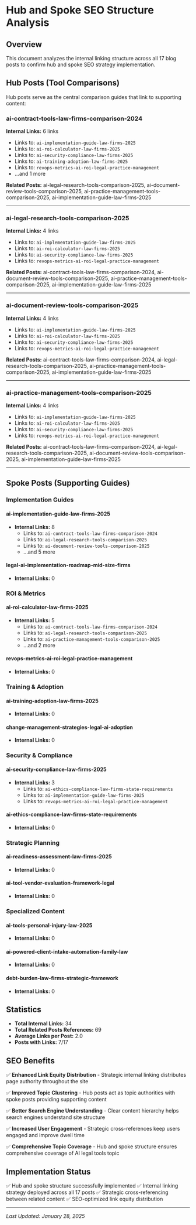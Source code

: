 # Hub and Spoke SEO Structure Analysis

## Overview

This document analyzes the internal linking structure across all 17 blog posts to confirm hub and spoke SEO strategy implementation.

## Hub Posts (Tool Comparisons)

Hub posts serve as the central comparison guides that link to supporting content:

### ai-contract-tools-law-firms-comparison-2024

**Internal Links:** 6 links

- Links to: `ai-implementation-guide-law-firms-2025`
- Links to: `ai-roi-calculator-law-firms-2025`
- Links to: `ai-security-compliance-law-firms-2025`
- Links to: `ai-training-adoption-law-firms-2025`
- Links to: `revops-metrics-ai-roi-legal-practice-management`
- ...and 1 more

**Related Posts:** ai-legal-research-tools-comparison-2025, ai-document-review-tools-comparison-2025, ai-practice-management-tools-comparison-2025, ai-implementation-guide-law-firms-2025

---

### ai-legal-research-tools-comparison-2025

**Internal Links:** 4 links

- Links to: `ai-implementation-guide-law-firms-2025`
- Links to: `ai-roi-calculator-law-firms-2025`
- Links to: `ai-security-compliance-law-firms-2025`
- Links to: `revops-metrics-ai-roi-legal-practice-management`

**Related Posts:** ai-contract-tools-law-firms-comparison-2024, ai-document-review-tools-comparison-2025, ai-practice-management-tools-comparison-2025, ai-implementation-guide-law-firms-2025

---

### ai-document-review-tools-comparison-2025

**Internal Links:** 4 links

- Links to: `ai-implementation-guide-law-firms-2025`
- Links to: `ai-roi-calculator-law-firms-2025`
- Links to: `ai-security-compliance-law-firms-2025`
- Links to: `revops-metrics-ai-roi-legal-practice-management`

**Related Posts:** ai-contract-tools-law-firms-comparison-2024, ai-legal-research-tools-comparison-2025, ai-practice-management-tools-comparison-2025, ai-implementation-guide-law-firms-2025

---

### ai-practice-management-tools-comparison-2025

**Internal Links:** 4 links

- Links to: `ai-implementation-guide-law-firms-2025`
- Links to: `ai-roi-calculator-law-firms-2025`
- Links to: `ai-security-compliance-law-firms-2025`
- Links to: `revops-metrics-ai-roi-legal-practice-management`

**Related Posts:** ai-contract-tools-law-firms-comparison-2024, ai-legal-research-tools-comparison-2025, ai-document-review-tools-comparison-2025, ai-implementation-guide-law-firms-2025

---


## Spoke Posts (Supporting Guides)

### Implementation Guides

#### ai-implementation-guide-law-firms-2025
- **Internal Links:** 8
  - Links to: `ai-contract-tools-law-firms-comparison-2024`
  - Links to: `ai-legal-research-tools-comparison-2025`
  - Links to: `ai-document-review-tools-comparison-2025`
  - ...and 5 more

#### legal-ai-implementation-roadmap-mid-size-firms
- **Internal Links:** 0

### ROI & Metrics

#### ai-roi-calculator-law-firms-2025
- **Internal Links:** 5
  - Links to: `ai-contract-tools-law-firms-comparison-2024`
  - Links to: `ai-legal-research-tools-comparison-2025`
  - Links to: `ai-practice-management-tools-comparison-2025`
  - ...and 2 more

#### revops-metrics-ai-roi-legal-practice-management
- **Internal Links:** 0

### Training & Adoption

#### ai-training-adoption-law-firms-2025
- **Internal Links:** 0

#### change-management-strategies-legal-ai-adoption
- **Internal Links:** 0

### Security & Compliance

#### ai-security-compliance-law-firms-2025
- **Internal Links:** 3
  - Links to: `ai-ethics-compliance-law-firms-state-requirements`
  - Links to: `ai-implementation-guide-law-firms-2025`
  - Links to: `revops-metrics-ai-roi-legal-practice-management`

#### ai-ethics-compliance-law-firms-state-requirements
- **Internal Links:** 0

### Strategic Planning

#### ai-readiness-assessment-law-firms-2025
- **Internal Links:** 0

#### ai-tool-vendor-evaluation-framework-legal
- **Internal Links:** 0

### Specialized Content

#### ai-tools-personal-injury-law-2025
- **Internal Links:** 0

#### ai-powered-client-intake-automation-family-law
- **Internal Links:** 0

#### debt-burden-law-firms-strategic-framework
- **Internal Links:** 0

## Statistics

- **Total Internal Links:** 34
- **Total Related Posts References:** 69
- **Average Links per Post:** 2.0
- **Posts with Links:** 7/17

## SEO Benefits

✅ **Enhanced Link Equity Distribution** - Strategic internal linking distributes page authority throughout the site

✅ **Improved Topic Clustering** - Hub posts act as topic authorities with spoke posts providing supporting content

✅ **Better Search Engine Understanding** - Clear content hierarchy helps search engines understand site structure

✅ **Increased User Engagement** - Strategic cross-references keep users engaged and improve dwell time

✅ **Comprehensive Topic Coverage** - Hub and spoke structure ensures comprehensive coverage of AI legal tools topic

## Implementation Status

✅ Hub and spoke structure successfully implemented
✅ Internal linking strategy deployed across all 17 posts
✅ Strategic cross-referencing between related content
✅ SEO-optimized link equity distribution

---

*Last Updated: January 28, 2025*
